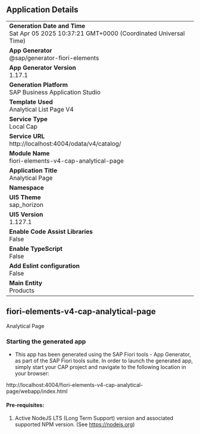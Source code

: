 ## Application Details
|               |
| ------------- |
|**Generation Date and Time**<br>Sat Apr 05 2025 10:37:21 GMT+0000 (Coordinated Universal Time)|
|**App Generator**<br>@sap/generator-fiori-elements|
|**App Generator Version**<br>1.17.1|
|**Generation Platform**<br>SAP Business Application Studio|
|**Template Used**<br>Analytical List Page V4|
|**Service Type**<br>Local Cap|
|**Service URL**<br>http://localhost:4004/odata/v4/catalog/|
|**Module Name**<br>fiori-elements-v4-cap-analytical-page|
|**Application Title**<br>Analytical Page|
|**Namespace**<br>|
|**UI5 Theme**<br>sap_horizon|
|**UI5 Version**<br>1.127.1|
|**Enable Code Assist Libraries**<br>False|
|**Enable TypeScript**<br>False|
|**Add Eslint configuration**<br>False|
|**Main Entity**<br>Products|

## fiori-elements-v4-cap-analytical-page

Analytical Page

### Starting the generated app

-   This app has been generated using the SAP Fiori tools - App Generator, as part of the SAP Fiori tools suite.  In order to launch the generated app, simply start your CAP project and navigate to the following location in your browser:

http://localhost:4004/fiori-elements-v4-cap-analytical-page/webapp/index.html

#### Pre-requisites:

1. Active NodeJS LTS (Long Term Support) version and associated supported NPM version.  (See https://nodejs.org)


